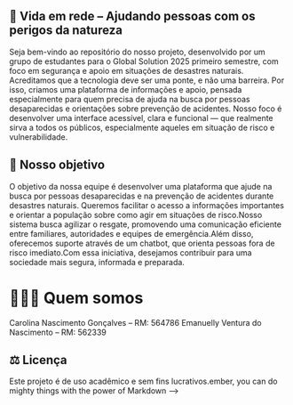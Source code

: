 ## 🦦 Vida em rede – Ajudando pessoas com os perigos da natureza

Seja bem-vindo ao repositório do nosso projeto, desenvolvido por um grupo de estudantes para o Global Solution 2025 primeiro semestre, com foco em segurança e apoio em situações de desastres naturais.
Acreditamos que a tecnologia deve ser uma ponte, e não uma barreira. Por isso, criamos uma plataforma de informações e apoio, pensada especialmente para quem precisa de ajuda na busca por pessoas desaparecidas e orientações sobre prevenção de acidentes.
Nosso foco é desenvolver uma interface acessível, clara e funcional — que realmente sirva a todos os públicos, especialmente aqueles em situação de risco e vulnerabilidade.

## 📍 Nosso objetivo
O objetivo da nossa equipe é desenvolver uma plataforma que ajude na busca por pessoas desaparecidas e na prevenção de acidentes durante desastres naturais. Queremos facilitar o acesso a informações importantes e orientar a população sobre como agir em situações de risco.Nosso sistema busca agilizar o resgate, promovendo uma comunicação eficiente entre familiares, autoridades e equipes de emergência.Além disso, oferecemos suporte através de um chatbot, que orienta pessoas fora de risco imediato.Com essa iniciativa, desejamos contribuir para uma sociedade mais segura, informada e preparada.

# 🙋🏾‍♀️  Quem somos
Carolina Nascimento Gonçalves – RM: 564786
Emanuelly Ventura do Nascimento – RM: 562339

## ⚖️ Licença
Este projeto é de uso acadêmico e sem fins lucrativos.ember, you can do mighty things with the power of Markdown -->
